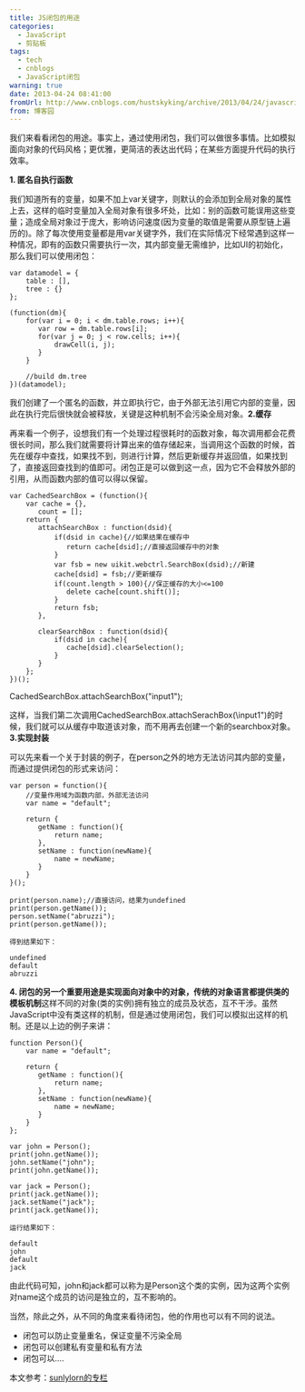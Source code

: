 ```yaml
---
title: JS闭包的用途
categories:
  - JavaScript
  - 剪贴板
tags:
  - tech
  - cnblogs
  - JavaScript闭包
warning: true
date: 2013-04-24 08:41:00
fromUrl: http://www.cnblogs.com/hustskyking/archive/2013/04/24/javascript-closure-usages.html
from: 博客园
---
```



<p>我们来看看闭包的用途。事实上，通过使用闭包，我们可以做很多事情。比如模拟面向对象的代码风格；更优雅，更简洁的表达出代码；在某些方面提升代码的执行效率。</p>
<p><strong>1. 匿名自执行函数</strong></p>
<p>我们知道所有的变量，如果不加上var关键字，则默认的会添加到全局对象的属性上去，这样的临时变量加入全局对象有很多坏处，比如：别的函数可能误用这些变量；造成全局对象过于庞大，影响访问速度(因为变量的取值是需要从原型链上遍历的)。除了每次使用变量都是用var关键字外，我们在实际情况下经常遇到这样一种情况，即有的函数只需要执行一次，其内部变量无需维护，比如UI的初始化，那么我们可以使用闭包：</p>

```
var datamodel = {
    table : [],
    tree : {}
};

(function(dm){
    for(var i = 0; i < dm.table.rows; i++){
       var row = dm.table.rows[i];
       for(var j = 0; j < row.cells; i++){
           drawCell(i, j);
       }
    }

    //build dm.tree    
})(datamodel); 

```

<p>我们创建了一个匿名的函数，并立即执行它，由于外部无法引用它内部的变量，因此在执行完后很快就会被释放，关键是这种机制不会污染全局对象。<strong>2.缓存</strong></p>
<p>再来看一个例子，设想我们有一个处理过程很耗时的函数对象，每次调用都会花费很长时间，那么我们就需要将计算出来的值存储起来，当调用这个函数的时候，首先在缓存中查找，如果找不到，则进行计算，然后更新缓存并返回值，如果找到了，直接返回查找到的值即可。闭包正是可以做到这一点，因为它不会释放外部的引用，从而函数内部的值可以得以保留。</p>

```
var CachedSearchBox = (function(){  
    var cache = {},  
       count = [];  
    return {  
       attachSearchBox : function(dsid){  
           if(dsid in cache){//如果结果在缓存中  
              return cache[dsid];//直接返回缓存中的对象  
           }  
           var fsb = new uikit.webctrl.SearchBox(dsid);//新建  
           cache[dsid] = fsb;//更新缓存  
           if(count.length > 100){//保正缓存的大小<=100  
              delete cache[count.shift()];  
           }  
           return fsb;        
       },  
   
       clearSearchBox : function(dsid){  
           if(dsid in cache){  
              cache[dsid].clearSelection();    
           }  
       }  
    };  
})();  
```
   
CachedSearchBox.attachSearchBox("input1");  
<p>这样，当我们第二次调用CachedSearchBox.attachSerachBox(\input1")的时候，我们就可以从缓存中取道该对象，而不用再去创建一个新的searchbox对象。<strong>3.实现封装</strong></p>
<p>可以先来看一个关于封装的例子，在person之外的地方无法访问其内部的变量，而通过提供闭包的形式来访问：</p>

```
var person = function(){
    //变量作用域为函数内部，外部无法访问  
    var name = "default";

    return {
       getName : function(){
           return name;
       },
       setName : function(newName){
           name = newName;
       }
    }
}();

print(person.name);//直接访问，结果为undefined  
print(person.getName());
person.setName("abruzzi");
print(person.getName());

得到结果如下：

undefined
default
abruzzi

```



<p><strong>4. 闭包的另一个重要用途是实现面向对象中的对象，传统的对象语言都提供类的模板机制</strong>这样不同的对象(类的实例)拥有独立的成员及状态，互不干涉。虽然JavaScript中没有类这样的机制，但是通过使用闭包，我们可以模拟出这样的机制。还是以上边的例子来讲：</p>

```
function Person(){
    var name = "default";

    return {
       getName : function(){
           return name;
       },
       setName : function(newName){
           name = newName;
       }
    }
};

var john = Person();
print(john.getName());
john.setName("john");
print(john.getName());

var jack = Person();
print(jack.getName());
jack.setName("jack");
print(jack.getName());

运行结果如下：

default
john
default
jack

```



<p>由此代码可知，john和jack都可以称为是Person这个类的实例，因为这两个实例对name这个成员的访问是独立的，互不影响的。</p>


<p>当然，除此之外，从不同的角度来看待闭包，他的作用也可以有不同的说法。</p>
<ul>
<li>闭包可以防止变量重名，保证变量不污染全局</li>
<li>闭包可以创建私有变量和私有方法</li>
<li>闭包可以....</li>
</ul>


<p>本文参考：<a href="http://blog.csdn.net/sunlylorn/article/details/6534610" target="_blank">sunlylorn的专栏</a></p>